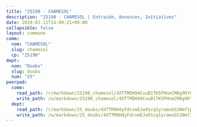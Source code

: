 ```yaml
---
title: "25190 - CHAMESOL"
description: "25190 - CHAMESOL | Entraide, Annonces, Initiatives"
date: 2020-01-11T14:09:21+09:00
collapsible: false
layout: commune
comm:
  nom: "CHAMESOL"
  slug: chamesol
  cp: "25190"
dept:
  nom: "Doubs"
  slug: doubs
  num: "25"
peerpad:
  comm:
    read_path: /r/markdown/25190_chamesol/4XTTMDH94CuuB1TK5PHneCM8g9KYG4Pr9oBbpnso6zKUGaUXj
    write_path: /w/markdown/25190_chamesol/4XTTMDH94CuuB1TK5PHneCM8g9KYG4Pr9oBbpnso6zKUGaUXj-K3TgUxCujJTXRApZEgPaN6EnQHoKaP6kvG9zP83pDAJaJntHHMZefMu2AKCR5YS1bFJE4z5SB7gqv49ahYCWLsiWnUjfU56dwkGBsoD2cvYHhtbU6Gca1KQAcVMwkz1DegyhsE2V
  dept:
    read_path: /r/markdown/25_doubs/4XTTM9HdyFdcsmEJw91cq1yramubS2Nmf1ps2s84xcMxY74Zv
    write_path: /w/markdown/25_doubs/4XTTM9HdyFdcsmEJw91cq1yramubS2Nmf1ps2s84xcMxY74Zv-K3TgURza6A4QY75MscA2g52nUX9tjMQaHW9mgBSgyRKNNp3M6gkaXA9iDDtpbSx22mTSZbQLYS1izbwsznz8e9u5BERCmGKxZ379xV2nAaDe1bGyxrjytc7G1EcbGtknRFYQ1Lxp
---
```


